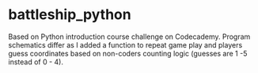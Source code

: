 # battleship_python

Based on Python introduction course challenge on Codecademy.
Program schematics differ as I added a function to repeat game play and players guess coordinates based on non-coders counting logic (guesses are 1 -5 instead of 0 - 4). 


